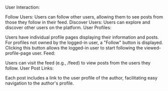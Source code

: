 User Interaction:

Follow Users: Users can follow other users, allowing them to see posts from those they follow in their feed.
Discover Users: Users can explore and discover other users on the platform.
User Profiles:

Users have individual profile pages displaying their information and posts.
For profiles not owned by the logged-in user, a "Follow" button is displayed. Clicking this button allows the logged-in user to start following the viewed-profile-page user.
Feed:

Users can visit the feed (e.g., /feed) to view posts from the users they follow.
User Post Links:

Each post includes a link to the user profile of the author, facilitating easy navigation to the author's profile.